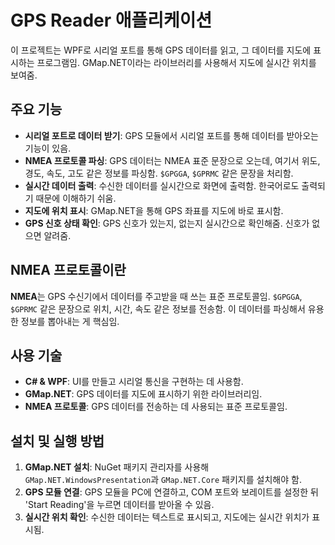 # GPS Reader 애플리케이션

이 프로젝트는 WPF로 시리얼 포트를 통해 GPS 데이터를 읽고, 그 데이터를 지도에 표시하는 프로그램임. GMap.NET이라는 라이브러리를 사용해서 지도에 실시간 위치를 보여줌.

## 주요 기능
- **시리얼 포트로 데이터 받기**: GPS 모듈에서 시리얼 포트를 통해 데이터를 받아오는 기능이 있음.
- **NMEA 프로토콜 파싱**: GPS 데이터는 NMEA 표준 문장으로 오는데, 여기서 위도, 경도, 속도, 고도 같은 정보를 파싱함. `$GPGGA`, `$GPRMC` 같은 문장을 처리함.
- **실시간 데이터 출력**: 수신한 데이터를 실시간으로 화면에 출력함. 한국어로도 출력되기 때문에 이해하기 쉬움.
- **지도에 위치 표시**: GMap.NET을 통해 GPS 좌표를 지도에 바로 표시함.
- **GPS 신호 상태 확인**: GPS 신호가 있는지, 없는지 실시간으로 확인해줌. 신호가 없으면 알려줌.

## NMEA 프로토콜이란
**NMEA**는 GPS 수신기에서 데이터를 주고받을 때 쓰는 표준 프로토콜임. `$GPGGA`, `$GPRMC` 같은 문장으로 위치, 시간, 속도 같은 정보를 전송함. 이 데이터를 파싱해서 유용한 정보를 뽑아내는 게 핵심임.

## 사용 기술
- **C# & WPF**: UI를 만들고 시리얼 통신을 구현하는 데 사용함.
- **GMap.NET**: GPS 데이터를 지도에 표시하기 위한 라이브러리임.
- **NMEA 프로토콜**: GPS 데이터를 전송하는 데 사용되는 표준 프로토콜임.

## 설치 및 실행 방법
1. **GMap.NET 설치**: NuGet 패키지 관리자를 사용해 `GMap.NET.WindowsPresentation`과 `GMap.NET.Core` 패키지를 설치해야 함.
2. **GPS 모듈 연결**: GPS 모듈을 PC에 연결하고, COM 포트와 보레이트를 설정한 뒤 'Start Reading'을 누르면 데이터를 받아올 수 있음.
3. **실시간 위치 확인**: 수신한 데이터는 텍스트로 표시되고, 지도에는 실시간 위치가 표시됨.


